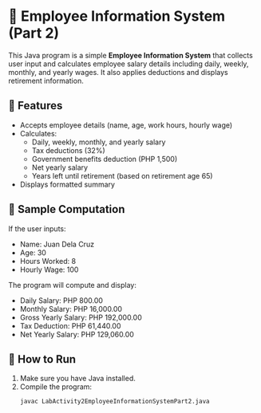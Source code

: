 # 💼 Employee Information System (Part 2)

This Java program is a simple **Employee Information System** that collects user input and calculates employee salary details including daily, weekly, monthly, and yearly wages. It also applies deductions and displays retirement information.

## 📌 Features

- Accepts employee details (name, age, work hours, hourly wage)
- Calculates:
  - Daily, weekly, monthly, and yearly salary
  - Tax deductions (32%)
  - Government benefits deduction (PHP 1,500)
  - Net yearly salary
  - Years left until retirement (based on retirement age 65)
- Displays formatted summary

## 🧮 Sample Computation

If the user inputs:
- Name: Juan Dela Cruz
- Age: 30
- Hours Worked: 8
- Hourly Wage: 100

The program will compute and display:
- Daily Salary: PHP 800.00
- Monthly Salary: PHP 16,000.00
- Gross Yearly Salary: PHP 192,000.00
- Tax Deduction: PHP 61,440.00
- Net Yearly Salary: PHP 129,060.00

## 🚀 How to Run

1. Make sure you have Java installed.
2. Compile the program:
   ```bash
   javac LabActivity2EmployeeInformationSystemPart2.java
